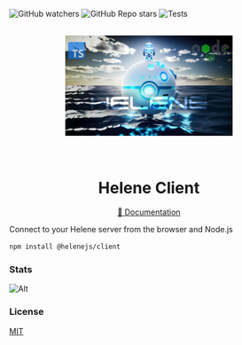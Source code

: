 ![GitHub watchers](https://img.shields.io/github/watchers/leonardoventurini/helene?style=social)
![GitHub Repo stars](https://img.shields.io/github/stars/leonardoventurini/helene?style=social)
![Tests](https://github.com/leonardoventurini/helene/actions/workflows/test.yml/badge.svg)

<div align="center">
	<br>
	<div>
		<img src="https://raw.githubusercontent.com/leonardoventurini/helene/main/assets/ocean-sphere-header.jpg" width='60%' alt='Helene'>
	</div>
	<br>
	<br>
  <h1>
    Helene Client
  </h1>
  <p>
    <a href="https://helene.techster.tech" target="_blank">📘 Documentation</a>
  </p>
</div>

Connect to your Helene server from the browser and Node.js

```bash
npm install @helenejs/client
```

### Stats

![Alt](https://repobeats.axiom.co/api/embed/2a323b2903ef389fb1e55b4b49b97a7d455640bb.svg "Repobeats analytics image")

### License

[MIT](LICENSE)
